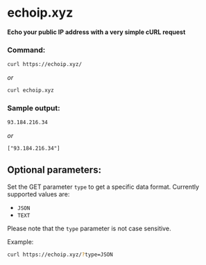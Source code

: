 # echoip.xyz

**Echo your public IP address with a very simple cURL request**

### Command: 
```sh
curl https://echoip.xyz/
```

*or*

```sh
curl echoip.xyz
```

### Sample output:
```txt
93.184.216.34
```

*or*

```txt
["93.184.216.34"]
```



## Optional parameters:


Set the GET parameter `type` to get a specific data format. Currently supported values are:
 - `JSON`
 - `TEXT`

Please note that the `type` parameter is not case sensitive.

 Example:

 ```sh
curl https://echoip.xyz/?type=JSON
```
